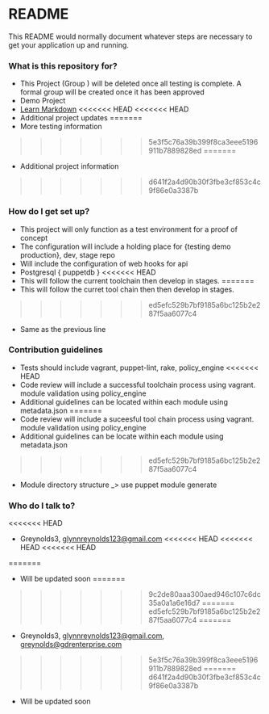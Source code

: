 # README #

This README would normally document whatever steps are necessary to get your application up and running.

### What is this repository for? ###
* This Project (Group ) will be deleted once all testing is complete. A formal group will be created once it has been approved
* Demo Project
* [Learn Markdown](https://bitbucket.org/tutorials/markdowndemo)
<<<<<<< HEAD
<<<<<<< HEAD
* Additional project updates
=======
* More testing information
>>>>>>> 5e3f5c76a39b399f8ca3eee5196911b7889828ed
=======
* Additional project information
>>>>>>> d641f2a4d90b30f3fbe3cf853c4c9f86e0a3387b

### How do I get set up? ###

* This project will only function as a test environment for a proof of concept
* The configuration will include a holding place for {testing demo production}, dev, stage repo
* Will include the configuration of web hooks for api
* Postgresql { puppetdb }
<<<<<<< HEAD
* This will follow the current toolchain then develop in stages.
=======
* This will follow the curret tool chain then then develop in stages.
>>>>>>> ed5efc529b7bf9185a6bc125b2e287f5aa6077c4
* Same as the previous line

### Contribution guidelines ###

* Tests should include vagrant, puppet-lint, rake, policy_engine
<<<<<<< HEAD
* Code review will include a successful toolchain process using vagrant. module validation using policy_engine
* Additional guidelines can be located within each module using metadata.json
=======
* Code review will include a suceesful tool chain process using vagrant. module validation using policy_engine
* Additional guidelines can be locate within each module using metadata.json
>>>>>>> ed5efc529b7bf9185a6bc125b2e287f5aa6077c4
* Module directory structure _> use puppet module generate

### Who do I talk to? ###

<<<<<<< HEAD
* Greynolds3, glynnreynolds123@gmail.com
<<<<<<< HEAD
<<<<<<< HEAD
<<<<<<< HEAD

=======
* Will be updated soon
=======
>>>>>>> 9c2de80aaa300aed946c107c6dc35a0a1a6e16d7
=======
>>>>>>> ed5efc529b7bf9185a6bc125b2e287f5aa6077c4
=======
* Greynolds3, glynnreynolds123@gmail.com, greynolds@gdrenterprise.com
>>>>>>> 5e3f5c76a39b399f8ca3eee5196911b7889828ed
=======
>>>>>>> d641f2a4d90b30f3fbe3cf853c4c9f86e0a3387b
* Will be updated soon
